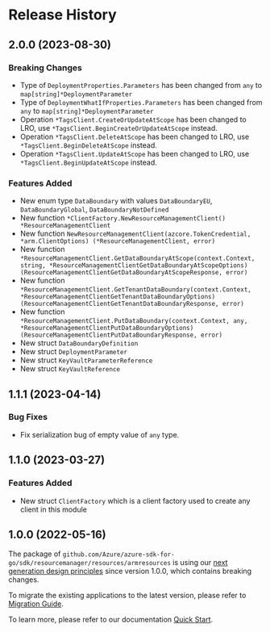 # Release History

## 2.0.0 (2023-08-30)
### Breaking Changes

- Type of `DeploymentProperties.Parameters` has been changed from `any` to `map[string]*DeploymentParameter`
- Type of `DeploymentWhatIfProperties.Parameters` has been changed from `any` to `map[string]*DeploymentParameter`
- Operation `*TagsClient.CreateOrUpdateAtScope` has been changed to LRO, use `*TagsClient.BeginCreateOrUpdateAtScope` instead.
- Operation `*TagsClient.DeleteAtScope` has been changed to LRO, use `*TagsClient.BeginDeleteAtScope` instead.
- Operation `*TagsClient.UpdateAtScope` has been changed to LRO, use `*TagsClient.BeginUpdateAtScope` instead.

### Features Added

- New enum type `DataBoundary` with values `DataBoundaryEU`, `DataBoundaryGlobal`, `DataBoundaryNotDefined`
- New function `*ClientFactory.NewResourceManagementClient() *ResourceManagementClient`
- New function `NewResourceManagementClient(azcore.TokenCredential, *arm.ClientOptions) (*ResourceManagementClient, error)`
- New function `*ResourceManagementClient.GetDataBoundaryAtScope(context.Context, string, *ResourceManagementClientGetDataBoundaryAtScopeOptions) (ResourceManagementClientGetDataBoundaryAtScopeResponse, error)`
- New function `*ResourceManagementClient.GetTenantDataBoundary(context.Context, *ResourceManagementClientGetTenantDataBoundaryOptions) (ResourceManagementClientGetTenantDataBoundaryResponse, error)`
- New function `*ResourceManagementClient.PutDataBoundary(context.Context, any, *ResourceManagementClientPutDataBoundaryOptions) (ResourceManagementClientPutDataBoundaryResponse, error)`
- New struct `DataBoundaryDefinition`
- New struct `DeploymentParameter`
- New struct `KeyVaultParameterReference`
- New struct `KeyVaultReference`


## 1.1.1 (2023-04-14)
### Bug Fixes

- Fix serialization bug of empty value of `any` type.


## 1.1.0 (2023-03-27)
### Features Added

- New struct `ClientFactory` which is a client factory used to create any client in this module


## 1.0.0 (2022-05-16)

The package of `github.com/Azure/azure-sdk-for-go/sdk/resourcemanager/resources/armresources` is using our [next generation design principles](https://azure.github.io/azure-sdk/general_introduction.html) since version 1.0.0, which contains breaking changes.

To migrate the existing applications to the latest version, please refer to [Migration Guide](https://aka.ms/azsdk/go/mgmt/migration).

To learn more, please refer to our documentation [Quick Start](https://aka.ms/azsdk/go/mgmt).